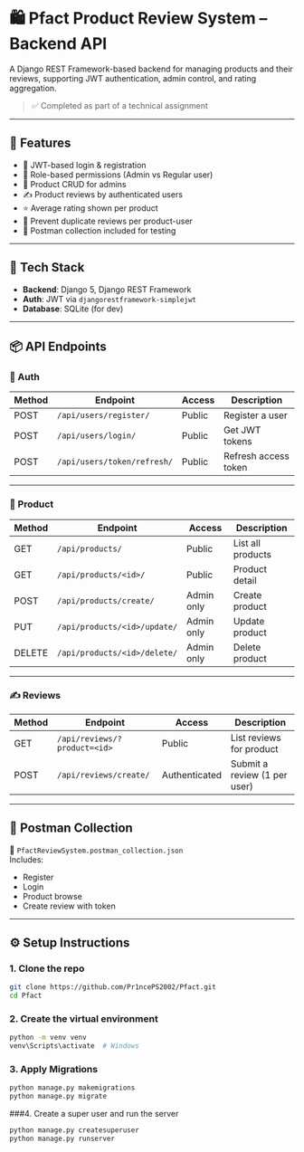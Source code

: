 # 🛍️ Pfact Product Review System – Backend API

A Django REST Framework-based backend for managing products and their reviews, supporting JWT authentication, admin control, and rating aggregation.

> ✅ Completed as part of a technical assignment

---

## 🚀 Features

- 🔐 JWT-based login & registration
- 👥 Role-based permissions (Admin vs Regular user)
- 🛒 Product CRUD for admins
- ✍️ Product reviews by authenticated users
- ⭐ Average rating shown per product
- 🚫 Prevent duplicate reviews per product-user
- 🧪 Postman collection included for testing

---

## 🧱 Tech Stack

- **Backend**: Django 5, Django REST Framework
- **Auth**: JWT via `djangorestframework-simplejwt`
- **Database**: SQLite (for dev)

---

## 📦 API Endpoints

### 🔐 Auth

| Method | Endpoint                     | Access       | Description              |
|--------|------------------------------|--------------|--------------------------|
| POST   | `/api/users/register/`       | Public       | Register a user          |
| POST   | `/api/users/login/`          | Public       | Get JWT tokens           |
| POST   | `/api/users/token/refresh/`  | Public       | Refresh access token     |

---

### 🛒 Product

| Method | Endpoint                           | Access        | Description             |
|--------|------------------------------------|---------------|-------------------------|
| GET    | `/api/products/`                   | Public        | List all products       |
| GET    | `/api/products/<id>/`              | Public        | Product detail          |
| POST   | `/api/products/create/`            | Admin only    | Create product          |
| PUT    | `/api/products/<id>/update/`       | Admin only    | Update product          |
| DELETE | `/api/products/<id>/delete/`       | Admin only    | Delete product          |

---

### ✍️ Reviews

| Method | Endpoint                        | Access        | Description                     |
|--------|----------------------------------|---------------|---------------------------------|
| GET    | `/api/reviews/?product=<id>`    | Public        | List reviews for product        |
| POST   | `/api/reviews/create/`          | Authenticated | Submit a review (1 per user)    |

---

## 🧪 Postman Collection

📁 `PfactReviewSystem.postman_collection.json`  
Includes:
- Register
- Login
- Product browse
- Create review with token

---

## ⚙️ Setup Instructions

### 1. Clone the repo

```bash
git clone https://github.com/Pr1ncePS2002/Pfact.git
cd Pfact
```

### 2. Create the virtual environment

```bash
python -m venv venv
venv\Scripts\activate  # Windows
```

### 3. Apply Migrations

```bash
python manage.py makemigrations
python manage.py migrate
```
###4. Create a super user and run the server

```bash
python manage.py createsuperuser
python manage.py runserver





